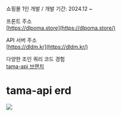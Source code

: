 쇼핑몰 1인 개발 / 개발 기간: 2024.12 ~  

프론트 주소  
[https://dlpoma.store](https://dlpoma.store/)  

API 서버 주소  
[https://dldm.kr](https://dldm.kr/)  

다양한 조인 쿼리 코드 경험  
[tama-api 브랜치](https://github.com/kimtaehyun304/tama-api/blob/master/src/main/java/org/example/tamaapi/repository/item/query/ItemQueryRepository.java)  

<h1>tama-api erd</h1>

<img src="https://github.com/user-attachments/assets/1a6f9dc5-a0d3-43bc-bd43-b6a99ce217b0">

